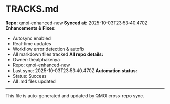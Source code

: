 # TRACKS.md

**Repo:** qmoi-enhanced-new
**Synced at:** 2025-10-03T23:53:40.470Z
**Enhancements & Fixes:**
- Autosync enabled
- Real-time updates
- Workflow error detection & autofix
- All markdown files tracked
**All repo details:**
- Owner: thealphakenya
- Repo: qmoi-enhanced-new
- Last sync: 2025-10-03T23:53:40.470Z
**Automation status:**
- Status: Success
- All .md files updated
---
This file is auto-generated and updated by QMOI cross-repo sync.

